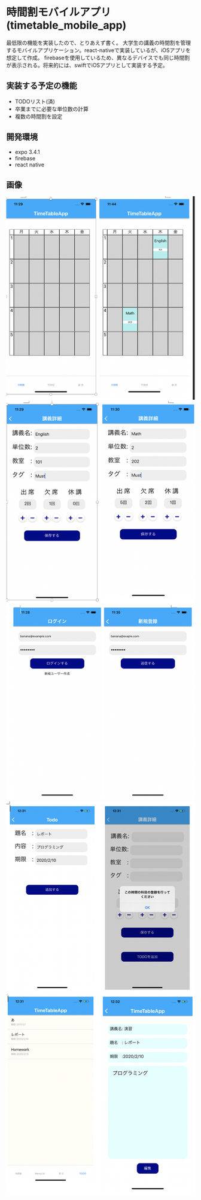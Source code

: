# 時間割モバイルアプリ(timetable_mobile_app)

 最低限の機能を実装したので、とりあえず書く。
 大学生の講義の時間割を管理するモバイルアプリケーション。react-nativeで実装しているが、iOSアプリを想定して作成。
 firebaseを使用しているため、異なるデバイスでも同じ時間割が表示される。将来的には、swiftでiOSアプリとして実装する予定。
 
## 実装する予定の機能

* TODOリスト(済)
* 卒業までに必要な単位数の計算
* 複数の時間割を設定
 
## 開発環境

* expo 3.4.1
* firebase
* react native
 
## 画像

<img src="pictures/timetable.png" width="600px">
<img src="pictures/subject.png" width="600px">
<img src="pictures/login:signup.png" width="600px">
<img src="pictures/todocreate.png" width="600px">
<img src="pictures/todolist.png" width="600px">



